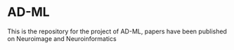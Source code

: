 # AD-ML
This is the repository for the project of AD-ML, papers have been published on Neuroimage and Neuroinformatics
